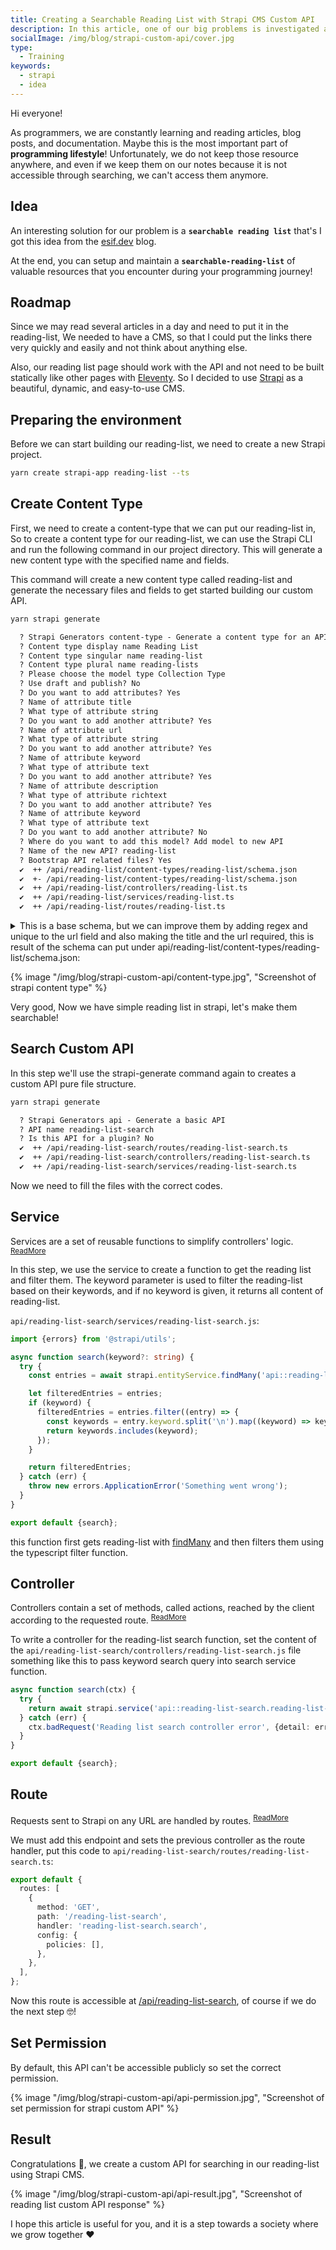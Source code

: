 ```yaml
---
title: Creating a Searchable Reading List with Strapi CMS Custom API
description: In this article, one of our big problems is investigated and to solve it, we create a reading-list with Strapi and make them searchable with Strapi custom API.
socialImage: /img/blog/strapi-custom-api/cover.jpg
type:
  - Training
keywords:
  - strapi
  - idea
---
```


Hi everyone!

As programmers, we are constantly learning and reading articles, blog posts, and documentation. Maybe this is the most important part of **programming lifestyle**!
Unfortunately, we do not keep those resource anywhere, and even if we keep them on our notes because it is not accessible through searching, we can't access them anymore.

## Idea

An interesting solution for our problem is a **`searchable reading list`** that's I got this idea from the <a href="https://esif.dev" target="_blank">esif.dev</a> blog.

At the end, you can setup and maintain a **`searchable-reading-list`** of valuable resources that you encounter during your programming journey!

## Roadmap

Since we may read several articles in a day and need to put it in the reading-list, We needed to have a CMS, so that I could put the links there very quickly and easily and not think about anything else.

Also, our reading list page should work with the API and not need to be built statically like other pages with <a href="https://www.11ty.dev/" target="_blank">Eleventy</a>. So I decided to use <a href="https://strapi.io/" target="_blank">Strapi</a> as a beautiful, dynamic, and easy-to-use CMS.

## Preparing the environment

Before we can start building our reading-list, we need to create a new Strapi project.

```bash
yarn create strapi-app reading-list --ts
```

## Create Content Type

First, we need to create a content-type that we can put our reading-list in, So to create a content type for our reading-list, we can use the Strapi CLI and run the following command in our project directory. This will generate a new content type with the specified name and fields.

This command will create a new content type called reading-list and generate the necessary files and fields to get started building our custom API.

```bash
yarn strapi generate
```

```txt
  ? Strapi Generators content-type - Generate a content type for an API
  ? Content type display name Reading List
  ? Content type singular name reading-list
  ? Content type plural name reading-lists
  ? Please choose the model type Collection Type
  ? Use draft and publish? No
  ? Do you want to add attributes? Yes
  ? Name of attribute title
  ? What type of attribute string
  ? Do you want to add another attribute? Yes
  ? Name of attribute url
  ? What type of attribute string
  ? Do you want to add another attribute? Yes
  ? Name of attribute keyword
  ? What type of attribute text
  ? Do you want to add another attribute? Yes
  ? Name of attribute description
  ? What type of attribute richtext
  ? Do you want to add another attribute? Yes
  ? Name of attribute keyword
  ? What type of attribute text
  ? Do you want to add another attribute? No
  ? Where do you want to add this model? Add model to new API
  ? Name of the new API? reading-list
  ? Bootstrap API related files? Yes
  ✔  ++ /api/reading-list/content-types/reading-list/schema.json
  ✔  +- /api/reading-list/content-types/reading-list/schema.json
  ✔  ++ /api/reading-list/controllers/reading-list.ts
  ✔  ++ /api/reading-list/services/reading-list.ts
  ✔  ++ /api/reading-list/routes/reading-list.ts
```

<details>
  <summary>
    This is a base schema, but we can improve them by adding regex and unique to the url field and also making the title and the url required, this is result of the schema can put under api/reading-list/content-types/reading-list/schema.json:
  </summary>

```json
{
  "kind": "collectionType",
  "collectionName": "reading_lists",
  "info": {
    "singularName": "reading-list",
    "pluralName": "reading-lists",
    "displayName": "Reading List",
    "description": ""
  },
  "options": {
    "draftAndPublish": false
  },
  "attributes": {
    "title": {
      "type": "string",
      "required": true
    },
    "url": {
      "type": "string",
      "regex": "https?:\\/\\/(www\\.)?[-a-zA-Z0-9@:%._\\+~#=]{1,256}\\.[a-zA-Z0-9()]{1,6}\\b([-a-zA-Z0-9()@:%_\\+.~#?&//=]*)",
      "required": true,
      "unique": true
    },
    "description": {
      "type": "richtext"
    },
    "keyword": {
      "type": "text",
      "required": false
    }
  }
}
```

</details>

{% image "/img/blog/strapi-custom-api/content-type.jpg", "Screenshot of strapi content type" %}

Very good, Now we have simple reading list in strapi, let's make them searchable!

## Search Custom API

In this step we'll use the strapi-generate command again to creates a custom API pure file structure.

```bash
yarn strapi generate
```

```txt
  ? Strapi Generators api - Generate a basic API
  ? API name reading-list-search
  ? Is this API for a plugin? No
  ✔  ++ /api/reading-list-search/routes/reading-list-search.ts
  ✔  ++ /api/reading-list-search/controllers/reading-list-search.ts
  ✔  ++ /api/reading-list-search/services/reading-list-search.ts
```

Now we need to fill the files with the correct codes.

## Service

Services are a set of reusable functions to simplify controllers' logic. <sup> <a href="https://docs.strapi.io/dev-docs/backend-customization/services" target="_blank">ReadMore</a></sup>

In this step, we use the service to create a function to get the reading list and filter them. The keyword parameter is used to filter the reading-list based on their keywords, and if no keyword is given, it returns all content of reading-list.

`api/reading-list-search/services/reading-list-search.js`:

```ts
import {errors} from '@strapi/utils';

async function search(keyword?: string) {
  try {
    const entries = await strapi.entityService.findMany('api::reading-list.reading-list', {});

    let filteredEntries = entries;
    if (keyword) {
      filteredEntries = entries.filter((entry) => {
        const keywords = entry.keyword.split('\n').map((keyword) => keyword.trim());
        return keywords.includes(keyword);
      });
    }

    return filteredEntries;
  } catch (err) {
    throw new errors.ApplicationError('Something went wrong');
  }
}

export default {search};
```

this function first gets reading-list with [findMany](https://docs.strapi.io/dev-docs/api/entity-service/crud#findmany) and then filters them using the typescript filter function.

## Controller

Controllers contain a set of methods, called actions, reached by the client according to the requested route. <sup> <a href="https://docs.strapi.io/dev-docs/backend-customization/controllers" target="_blank">ReadMore</a></sup>

To write a controller for the reading-list search function, set the content of the `api/reading-list-search/controllers/reading-list-search.js` file something like this to pass keyword search query into search service function.

```ts
async function search(ctx) {
  try {
    return await strapi.service('api::reading-list-search.reading-list-search').search(ctx.request.query.keyword);
  } catch (err) {
    ctx.badRequest('Reading list search controller error', {detail: err});
  }
}

export default {search};
```

## Route

Requests sent to Strapi on any URL are handled by routes. <sup> <a href="https://docs.strapi.io/dev-docs/backend-customization/routes" target="_blank">ReadMore</a></sup>

We must add this endpoint and sets the previous controller as the route handler, put this code to `api/reading-list-search/routes/reading-list-search.ts`:

```ts
export default {
  routes: [
    {
      method: 'GET',
      path: '/reading-list-search',
      handler: 'reading-list-search.search',
      config: {
        policies: [],
      },
    },
  ],
};
```

Now this route is accessible at <a href="http://localhost:1337/api/reading-list-search" target="_blank">/api/reading-list-search</a>, of course if we do the next step 🤓!

## Set Permission

By default, this API can't be accessible publicly so set the correct permission.

{% image "/img/blog/strapi-custom-api/api-permission.jpg", "Screenshot of set permission for strapi custom API" %}

## Result

Congratulations 🎉, we create a custom API for searching in our reading-list using Strapi CMS.

{% image "/img/blog/strapi-custom-api/api-result.jpg", "Screenshot of reading list custom API response" %}

I hope this article is useful for you, and it is a step towards a society where we grow together ♥️
